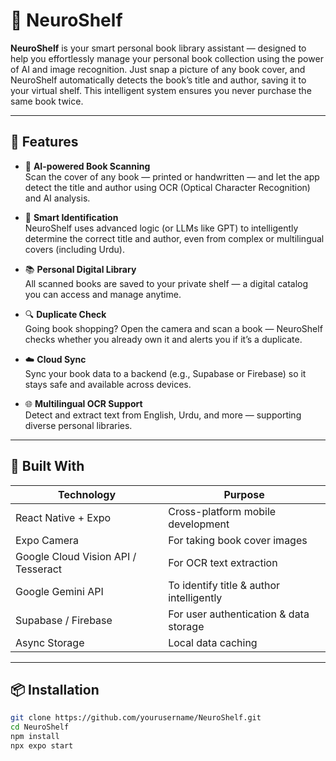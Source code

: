 # 🧠 NeuroShelf

**NeuroShelf** is your smart personal book library assistant — designed to help you effortlessly manage your personal book collection using the power of AI and image recognition. Just snap a picture of any book cover, and NeuroShelf automatically detects the book’s title and author, saving it to your virtual shelf. This intelligent system ensures you never purchase the same book twice.

---

## 🚀 Features

- 📸 **AI-powered Book Scanning**  
  Scan the cover of any book — printed or handwritten — and let the app detect the title and author using OCR (Optical Character Recognition) and AI analysis.

- 🧠 **Smart Identification**  
  NeuroShelf uses advanced logic (or LLMs like GPT) to intelligently determine the correct title and author, even from complex or multilingual covers (including Urdu).

- 📚 **Personal Digital Library**  
  All scanned books are saved to your private shelf — a digital catalog you can access and manage anytime.

- 🔍 **Duplicate Check**  
  Going book shopping? Open the camera and scan a book — NeuroShelf checks whether you already own it and alerts you if it’s a duplicate.

- ☁️ **Cloud Sync**  
  Sync your book data to a backend (e.g., Supabase or Firebase) so it stays safe and available across devices.

- 🌐 **Multilingual OCR Support**  
  Detect and extract text from English, Urdu, and more — supporting diverse personal libraries.

---

## 📱 Built With

| Technology     | Purpose                                   |
|----------------|--------------------------------------------|
| React Native + Expo | Cross-platform mobile development       |
| Expo Camera    | For taking book cover images               |
| Google Cloud Vision API / Tesseract | For OCR text extraction     |
| Google Gemini API | To identify title & author intelligently |
| Supabase / Firebase | For user authentication & data storage |
| Async Storage  | Local data caching                        |

---

## 📦 Installation

```bash
git clone https://github.com/yourusername/NeuroShelf.git
cd NeuroShelf
npm install
npx expo start
